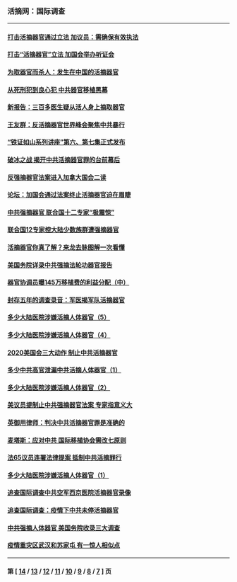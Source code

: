 ### 活摘网：国际调查
---
#### [打击活摘器官通过立法 加议员：需确保有效执法](../../pages/nf5947/n13886356.md?01100430) 
#### [打击“活摘器官”立法 加国会举办听证会](../../pages/nf5947/n13869362.md?01100430) 
#### [为取器官而杀人：发生在中国的活摘器官](../../pages/nf5947/n13794731.md?01100430) 
#### [从死刑犯到良心犯 中共器官移植黑幕](../../pages/nf5947/n13764669.md?01100430) 
#### [新报告：三百多医生疑从活人身上摘取器官](../../pages/nf5947/n13703044.md?01100430) 
#### [王友群：反活摘器官世界峰会聚焦中共暴行](../../pages/nf5947/n13250738.md?01100430) 
#### [“铁证如山系列讲座”第六、第七集正式发布](../../pages/nf5947/n13106287.md?01100430) 
#### [破冰之战 揭开中共活摘器官罪的台前幕后](../../pages/nf5947/n13082457.md?01100430) 
#### [反强摘器官法案进入加拿大国会二读](../../pages/nf5947/n13033450.md?01100430) 
#### [论坛：加国会通过法案终止活摘器官迫在眉睫](../../pages/nf5947/n13029839.md?01100430) 
#### [中共强摘器官 联合国十二专家“极震惊”](../../pages/nf5947/n13024313.md?01100430) 
#### [联合国12专家控大陆少数族群遭强摘器官](../../pages/nf5947/n13023877.md?01100430) 
#### [活摘器官你真了解？来龙去脉图解一次看懂](../../pages/nf5947/n13013820.md?01100430) 
#### [美国务院详录中共强摘法轮功器官报告](../../pages/nf5947/n12944519.md?01100430) 
#### [器官协调员曝145万移植费的利益分配（中）](../../pages/nf5947/n12894547.md?01100430) 
#### [封存五年的调查录音：军医揭军队活摘器官](../../pages/nf5947/n12798692.md?01100430) 
#### [多少大陆医院涉嫌活摘人体器官（5）](../../pages/nf5947/n12768383.md?01100430) 
#### [多少大陆医院涉嫌活摘人体器官（4）](../../pages/nf5947/n12664434.md?01100430) 
#### [2020美国会三大动作 制止中共活摘器官](../../pages/nf5947/n12682004.md?01100430) 
#### [多少中共高官泄漏中共活摘人体器官（1）](../../pages/nf5947/n12671234.md?01100430) 
#### [多少大陆医院涉嫌活摘人体器官（2）](../../pages/nf5947/n12655589.md?01100430) 
#### [美议员提制止中共强摘器官法案 专家指意义大](../../pages/nf5947/n12630561.md?01100430) 
#### [英御用律师：判决中共活摘器官罪是准确的](../../pages/nf5947/n12580740.md?01100430) 
#### [麦塔斯：应对中共 国际移植协会需改七原则](../../pages/nf5947/n12514711.md?01100430) 
#### [法65议员连署法律提案 抵制中共活摘罪行](../../pages/nf5947/n12437047.md?01100430) 
#### [多少大陆医院涉嫌活摘人体器官（1）](../../pages/nf5947/n12414284.md?01100430) 
#### [追查国际调查中共空军西京医院活摘器官录像](../../pages/nf5947/n12348837.md?01100430) 
#### [追查国际调查：疫情下中共未停活摘器官](../../pages/nf5947/n12273415.md?01100430) 
#### [中共强摘人体器官 美国务院收录三大调查](../../pages/nf5947/n12181488.md?01100430) 
#### [疫情重灾区武汉和苏家屯 有一惊人相似点](../../pages/nf5947/n12150824.md?01100430) 

---
#### 第 [ [14](./14.md?01100430) / [13](./13.md?01100430) / [12](./12.md?01100430) / [11](./11.md?01100430) / [10](./10.md?01100430) / [9](./9.md?01100430) / [8](./8.md?01100430) / [7](./7.md?01100430) ] 页
